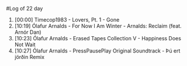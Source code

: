 #Log of 22 day

1. [00:00] Timecop1983 - Lovers, Pt. 1 - Gone
1. [10:19] Ólafur Arnalds - For Now I Am Winter - Arnalds: Reclaim (feat. Arnór Dan)
1. [10:23] Ólafur Arnalds - Erased Tapes Collection V - Happiness Does Not Wait
1. [10:27] Ólafur Arnalds - PressPausePlay Original Soundtrack - Þú ert jörðin Remix
